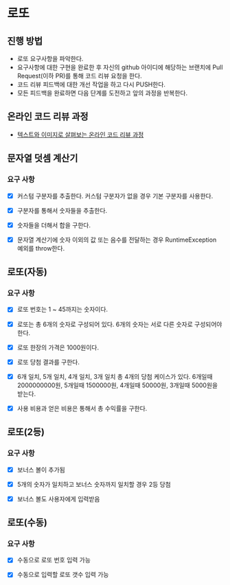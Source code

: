 # 로또
## 진행 방법
* 로또 요구사항을 파악한다.
* 요구사항에 대한 구현을 완료한 후 자신의 github 아이디에 해당하는 브랜치에 Pull Request(이하 PR)를 통해 코드 리뷰 요청을 한다.
* 코드 리뷰 피드백에 대한 개선 작업을 하고 다시 PUSH한다.
* 모든 피드백을 완료하면 다음 단계를 도전하고 앞의 과정을 반복한다.

## 온라인 코드 리뷰 과정
* [텍스트와 이미지로 살펴보는 온라인 코드 리뷰 과정](https://github.com/next-step/nextstep-docs/tree/master/codereview)



## 문자열 덧셈 계산기

### 요구 사항

- [x] 커스텀 구분자를 추출한다. 커스텀 구분자가 없을 경우 기본 구분자를 사용한다.
- [x] 구분자를 통해서 숫자들을 추출한다.
- [x] 숫자들을 더해서 합을 구한다.
- [x] 문자열 계산기에 숫자 이외의 값 또는 음수를 전달하는 경우 RuntimeException 예외를 throw한다.



## 로또(자동)

### 요구 사항

- [x] 로또 번호는 1 ~ 45까지는 숫자이다.
- [x] 로또는 총 6개의 숫자로 구성되어 있다. 6개의 숫자는 서로 다른 숫자로 구성되어야 한다.
- [x] 로또 한장의 가격은 1000원이다.
- [x] 로또 당첨 결과를 구한다.
- [x] 6개 일치, 5개 일치, 4개 일치, 3개 일치 총 4개의 당첨 케이스가 있다. 6개일때 2000000000원, 5개일때 1500000원, 4개일때 50000원, 3개일때 5000원을 받는다.
- [x] 사용 비용과 얻은 비용은 통해서 총 수익률을 구한다.



## 로또(2등)

### 요구 사항

- [x] 보너스 볼이 추가됨
- [x] 5개의 숫자가 일치하고 보너스 숫자까지 일치할 경우 2등 당첨
- [x] 보너스 볼도 사용자에게 입력받음 



## 로또(수동)

### 요구 사항

- [x] 수동으로 로또 번호 입력 가능
- [x] 수동으로 입력할 로또 갯수 입력 가능

